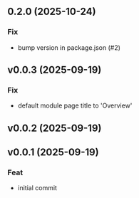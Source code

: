 ## 0.2.0 (2025-10-24)

### Fix

- bump version in package.json (#2)

## v0.0.3 (2025-09-19)

### Fix

- default module page title to 'Overview'

## v0.0.2 (2025-09-19)

## v0.0.1 (2025-09-19)

### Feat

- initial commit
